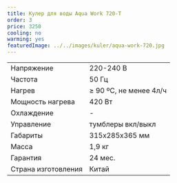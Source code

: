 ```yaml
---
title: Кулер для воды Aqua Work 720-T
order: 3
price: 3250
cooling: no
warming: yes
featuredImage: ../../images/kuler/aqua-work-720.jpg
---
```


<table>
<tr><td>Напряжение</td><td>220-240 В</td></tr>
<tr><td>Частота</td><td>50 Гц</td></tr>
<tr><td>Нагрев</td><td>≥ 90 ºС, не менее 4л/ч</td></tr>
<tr><td>Мощность нагрева</td><td>420 Вт</td></tr>
<tr><td>Охлаждение</td><td>-</td></tr>
<tr><td>Управление</td><td>тумблеры вкл/выкл</td></tr>
<tr><td>Габариты</td><td>315x285x365 мм</td></tr>
<tr><td>Масса</td><td>1,9 кг</td></tr>
<tr><td>Гарантия</td><td>24 мес.</td></tr>
<tr><td>Страна изготовления</td><td>Китай</td></tr>
</table>
